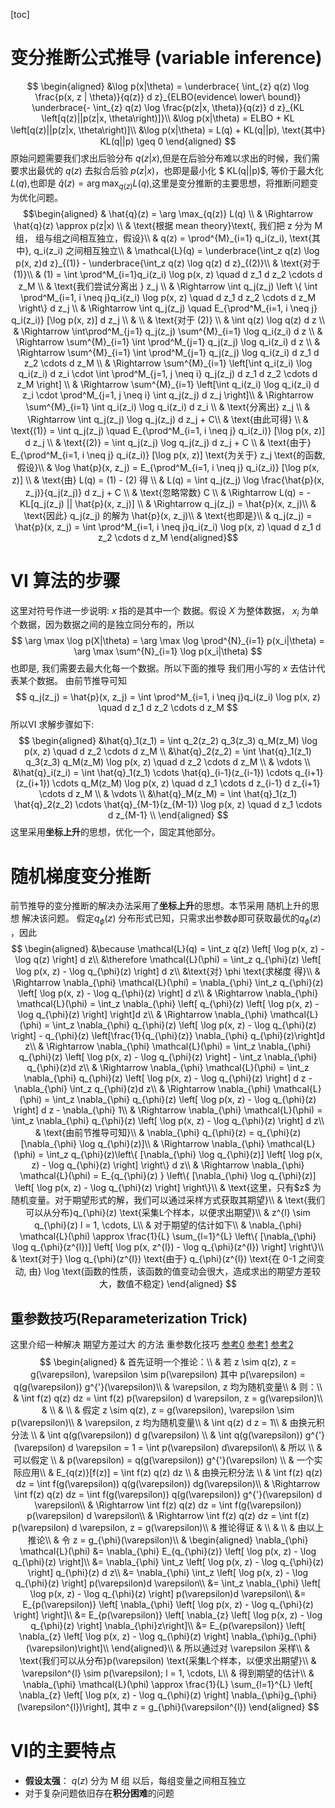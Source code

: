 [toc]
# 变分推断公式推导 (variable inference)
$$
\begin{aligned}
&\log p(x|\theta) = \underbrace{ \int_{z} q(z) \log \frac{p(x, z | \theta)}{q(z)} d z}_{ELBO(evidence\ lower\ bound)} \underbrace{- \int_{z} q(z) \log \frac{p(z|x, \theta)}{q(z)} d z}_{KL \left[q(z)||p(z|x, \theta\right)]}\\
&\log p(x|\theta) = ELBO + KL \left[q(z)||p(z|x, \theta\right)]\\
&\log p(x|\theta) = L(q) + KL(q||p), \text{其中}  KL(q||p) \geq 0 
\end{aligned}
$$
原始问题需要我们求出后验分布 $q(z|x)$,但是在后验分布难以求出的时候，我们需要求出最优的 $q(z)$ 去拟合后验 $p(z|x)$，也即是最小化 $ KL(q||p)$, 等价于最大化 $L(q)$,也即是 $\hat{q}(z) = \arg \max_{q(z)} L(q)$,这里是变分推断的主要思想，将推断问题变为优化问题。
$$\begin{aligned}
& \hat{q}(z) = \arg \max_{q(z)} L(q) \\
& \Rightarrow \hat{q}(z) \approx p(z|x) \\
& \text{根据 mean theory}\text{, 我们把 z 分为 M 组， 组与组之间相互独立，假设}\\
& q(z) = \prod^{M}_{i=1} q_i(z_i), \text{其中}, q_i(z_i) 之间相互独立\\
& \mathcal{L}(q) = \underbrace{\int_z q(z) \log p(x, z)d z}_{(1)} - \underbrace{\int_z q(z) \log q(z) d z}_{(2)}\\
& \text{对于(1)}\\
& (1) = \int \prod^M_{i=1}q_i(z_i) \log p(x, z) \quad d z_1 d z_2 \cdots d z_M \\
& \text{我们尝试分离出 } z_j \\
& \Rightarrow \int q_j(z_j) \left \{ \int \prod^M_{i=1, i \neq j}q_i(z_i) \log p(x, z) \quad d z_1 d z_2 \cdots d z_M \right\} d z_j \\
& \Rightarrow \int q_j(z_j) \quad E_{\prod^M_{i=1, i \neq j} q_i(z_i)} [\log p(x, z)] d z_j \\
& \\
& \text{对于 (2)} \\
& \int q(z) \log q(z) d z \\
& \Rightarrow \int\prod^M_{j=1} q_j(z_j)  \sum^{M}_{i=1} \log q_i(z_i) d z \\
& \Rightarrow \sum^{M}_{i=1} \int  \prod^M_{j=1} q_j(z_j)  \log q_i(z_i) d z \\
& \Rightarrow \sum^{M}_{i=1} \int  \prod^M_{j=1} q_j(z_j)  \log q_i(z_i) d z_1 d z_2 \cdots d z_M \\
& \Rightarrow \sum^{M}_{i=1} \left[\int q_i(z_i) \log q_i(z_i) d z_i  \cdot \int  \prod^M_{j=1, j \neq i} q_j(z_j) d z_1 d z_2 \cdots d z_M \right] \\
& \Rightarrow \sum^{M}_{i=1} \left[\int q_i(z_i) \log q_i(z_i) d z_i  \cdot  \prod^M_{j=1, j \neq i} \int  q_j(z_j) d z_j \right]\\
& \Rightarrow \sum^{M}_{i=1} \int q_i(z_i) \log q_i(z_i) d z_i  \\
& \text{分离出} z_j \\
& \Rightarrow  \int q_j(z_j) \log q_j(z_j) d z_j + C\\
& \text{由此可得} \\
& \text{(1)} = \int q_j(z_j) \quad E_{\prod^M_{i=1, i \neq j} q_i(z_i)} [\log p(x, z)] d z_j \\
& \text{(2)} = \int q_j(z_j) \log q_j(z_j) d z_j + C \\
& \text{由于} E_{\prod^M_{i=1, i \neq j} q_i(z_i)} [\log p(x, z)]  \text{为关于} z_j \text{的函数,  假设}\\
& \log \hat{p}(x, z_j) = E_{\prod^M_{i=1, i \neq j} q_i(z_i)} [\log p(x, z)] \\
& \text{由} L(q) = (1) - (2) 得 \\
& L(q) = \int q_j(z_j)  \log \frac{\hat{p}(x, z_j)}{q_j(z_j)} d z_j + C \\
& \text{忽略常数} C \\
& \Rightarrow L(q) = - KL[q_j(z_j) || \hat{p}(x, z_j)] \\
& \Rightarrow q_j(z_j) =  \hat{p}(x, z_j)\\
& \text{因此} q_j(z_j) 的解为 \hat{p}(x, z_j)\\
& \text{也即是}\\
& q_j(z_j) = \hat{p}(x, z_j) = \int \prod^M_{i=1, i \neq j}q_i(z_i) \log p(x, z) \quad d z_1 d z_2 \cdots d z_M 
\end{aligned}$$

# VI 算法的步骤
这里对符号作进一步说明: $x$ 指的是其中一个 数据。假设 $X$ 为整体数据， $x_i$ 为单个数据，因为数据之间的是独立同分布的，所以
$$
\arg \max \log p(X|\theta) =  \arg \max \log \prod^{N}_{i=1} p(x_i|\theta)  = \arg \max \sum^{N}_{i=1} \log  p(x_i|\theta)
$$
也即是, 我们需要去最大化每一个数据。所以下面的推导 我们用小写的 $x$ 去估计代表某个数据。
由前节推导可知
$$
q_j(z_j) = \hat{p}(x, z_j) = \int \prod^M_{i=1, i \neq j}q_i(z_i) \log p(x, z) \quad d z_1 d z_2 \cdots d z_M 
$$
所以VI 求解步骤如下:
$$
\begin{aligned}
&\hat{q}_1(z_1) = \int q_2(z_2)  q_3(z_3) q_M(z_M)  \log p(x, z) \quad  d z_2 \cdots d z_M  \\
&\hat{q}_2(z_2) = \int \hat{q}_1(z_1)  q_3(z_3)  q_M(z_M)  \log p(x, z) \quad  d z_2 \cdots d z_M  \\
& \vdots \\
&\hat{q}_i(z_i) = \int \hat{q}_1(z_1) \cdots \hat{q}_{i-1}(z_{i-1}) \cdots q_{i+1}(z_{i+1}) \cdots q_M(z_M) \log p(x, z) \quad  d z_1  \cdots d z_{i-1} d z_{i+1} \cdots d z_M  \\
& \vdots \\
&\hat{q}_M(z_M) = \int \hat{q}_1(z_1)  \hat{q}_2(z_2)  \cdots  \hat{q}_{M-1}(z_{M-1})  \log p(x, z) \quad  d z_1 \cdots d z_{M-1}  \\
\end{aligned}
$$
这里采用**坐标上升**的思想，优化一个，固定其他部分。

# 随机梯度变分推断
前节推导的变分推断的解决办法采用了**坐标上升**的思想。本节采用 随机上升的思想 解决该问题。
假定$q_{\phi}(z)$ 分布形式已知，只需求出参数$\phi$即可获取最优的$q_{\phi}(z)$ ，因此
$$
\begin{aligned}
&\because \mathcal{L}(q) = \int_z q(z) \left[ \log p(x, z) - \log q(z) \right] d z\\
&\therefore \mathcal{L}(\phi) = \int_z q_{\phi}(z) \left[ \log p(x, z) - \log q_{\phi}(z) \right] d z\\
&\text{对} \phi \text{求梯度 得}\\
& \Rightarrow \nabla_{\phi}  \mathcal{L}(\phi) = \nabla_{\phi}  \int_z q_{\phi}(z) \left[ \log p(x, z) - \log q_{\phi}(z) \right] d z\\
& \Rightarrow \nabla_{\phi}  \mathcal{L}(\phi) = \int_z \nabla_{\phi}  \left[ q_{\phi}(z) \left[ \log p(x, z) - \log q_{\phi}(z) \right] \right]d z\\
& \Rightarrow \nabla_{\phi}  \mathcal{L}(\phi) = \int_z \nabla_{\phi}   q_{\phi}(z) \left[ \log p(x, z) - \log q_{\phi}(z) \right] - q_{\phi}(z) \left[\frac{1}{q_{\phi}(z)}  \nabla_{\phi} q_{\phi}(z)\right]d z\\
& \Rightarrow \nabla_{\phi}  \mathcal{L}(\phi) = \int_z \nabla_{\phi}   q_{\phi}(z) \left[ \log p(x, z) - \log q_{\phi}(z) \right] - \int_z \nabla_{\phi} q_{\phi}(z)d z\\
& \Rightarrow \nabla_{\phi}  \mathcal{L}(\phi) = \int_z \nabla_{\phi}   q_{\phi}(z) \left[ \log p(x, z) - \log q_{\phi}(z) \right] d z - \nabla_{\phi} \int_z  q_{\phi}(z)d z\\
& \Rightarrow \nabla_{\phi}  \mathcal{L}(\phi) = \int_z \nabla_{\phi}   q_{\phi}(z) \left[ \log p(x, z) - \log q_{\phi}(z) \right] d z - \nabla_{\phi} 1\\
& \Rightarrow \nabla_{\phi}  \mathcal{L}(\phi) = \int_z \nabla_{\phi}   q_{\phi}(z) \left[ \log p(x, z) - \log q_{\phi}(z) \right] d z\\
& \text{由前节推导可知}\\
& \nabla_{\phi}   q_{\phi}(z)  = q_{\phi}(z) [\nabla_{\phi} \log q_{\phi}(z)]\\
& \Rightarrow \nabla_{\phi}  \mathcal{L}(\phi) = \int_z q_{\phi}(z)\left\{ [\nabla_{\phi} \log q_{\phi}(z)] \left[ \log p(x, z) - \log q_{\phi}(z) \right] \right\} d z\\
& \Rightarrow \nabla_{\phi}  \mathcal{L}(\phi) = E_{q_{\phi}(z) } \left\{ [\nabla_{\phi} \log q_{\phi}(z)] \left[ \log p(x, z) - \log q_{\phi}(z) \right] \right\}\\
& \text{这里，只有$z$ 为随机变量。对于期望形式的解，我们可以通过采样方式获取其期望}\\
& \text{我们可以从分布}q_{\phi}(z) \text{采集L个样本，以便求出期望}\\
& z^{l} \sim q_{\phi}(z) l = 1, \cdots, L\\
& 对于期望的估计如下\\
& \nabla_{\phi}  \mathcal{L}(\phi) \approx
\frac{1}{L} \sum_{l=1}^{L} \left\{ [\nabla_{\phi} \log q_{\phi}(z^{l})] \left[ \log p(x, z^{l}) - \log q_{\phi}(z^{l}) \right] \right\}\\
& \text{对于}  \log q_{\phi}(z^{l}) \text{由于} q_{\phi}(z^{l}) \text{在 0-1 之间变动, 由} \log \text{函数的性质，该函数的值变动会很大，造成求出的期望方差较大，数值不稳定}
\end{aligned}
$$
## 重参数技巧(Reparameterization Trick)
这里介绍一种解决 期望方差过大 的方法 重参数化技巧
[参考0](https://github.com/WallE-Chang/SGVI/blob/master/SGVI.pdf)
[参考1](https://arxiv.org/pdf/1312.6114.pdf)
[参考2](https://arxiv.org/pdf/1401.0118.pdf)
$$
\begin{aligned}
& 首先证明一个推论：\\
& 若  z \sim q(z),  z = g(\varepsilon), \varepsilon \sim p(\varepsilon) 其中 p(\varepsilon) = q(g(\varepsilon)) g^{'}(\varepsilon)\\
& \varepsilon, z 均为随机变量\\
& 则：\\
& \int f(z) q(z) dz = \int f(z) p(\varepsilon) d \varepsilon, z = g(\varepsilon)\\
& \\
& \\
& 假定 z \sim q(z),  z = g(\varepsilon), \varepsilon \sim p(\varepsilon)\\
& \varepsilon, z 均为随机变量\\
& \int q(z) d z = 1\\
& 由换元积分法 \\
& \int q(g(\varepsilon)) d g(\varepsilon) \\
& \int q(g(\varepsilon)) g^{'}(\varepsilon) d \varepsilon  =  1 = \int p(\varepsilon)  d\varepsilon\\
& 所以 \\
& 可以假定 \\
& p(\varepsilon) = q(g(\varepsilon)) g^{'}(\varepsilon) \\
& 一个实际应用\\
& E_{q(z)}[f(z)] = \int f(z) q(z) dz \\
& 由换元积分法 \\
& \int f(z) q(z) dz = \int f(g(\varepsilon)) q(g(\varepsilon)) dg(\varepsilon)\\
& \Rightarrow \int f(z) q(z) dz = \int f(g(\varepsilon)) q(g(\varepsilon)) g^{'}(\varepsilon) d \varepsilon\\
& \Rightarrow \int f(z) q(z) dz = \int f(g(\varepsilon)) p(\varepsilon) d \varepsilon\\
& \Rightarrow \int f(z) q(z) dz = \int f(z) p(\varepsilon) d \varepsilon, z = g(\varepsilon)\\
& 推论得证
& \\
& \\
& 由以上推论\\
& 令 z = g_{\phi}(\varepsilon)\\
&  \begin{aligned}
\nabla_{\phi}  \mathcal{L}(\phi) &= \nabla_{\phi}  E_{q_{\phi}(z)} \left[ \log p(x, z) - \log q_{\phi}(z) \right]\\
&= \nabla_{\phi}  \int_z  \left[ \log p(x, z) - \log q_{\phi}(z) \right] q_{\phi}(z) d z\\
&=  \nabla_{\phi}  \int_z  \left[ \log p(x, z) - \log q_{\phi}(z) \right] p(\varepsilon)d \varepsilon\\
&= \int_z  \nabla_{\phi} \left[ \log p(x, z) - \log q_{\phi}(z) \right] p(\varepsilon)d \varepsilon\\
&= E_{p(\varepsilon)} \left[ \nabla_{\phi} \left[ \log p(x, z) - \log q_{\phi}(z) \right] \right]\\
&= E_{p(\varepsilon)} \left[ \nabla_{z} \left[ \log p(x, z) - \log q_{\phi}(z) \right] \nabla_{\phi}z\right]\\
&= E_{p(\varepsilon)} \left[ \nabla_{z} \left[ \log p(x, z) - \log q_{\phi}(z) \right] \nabla_{\phi}g_{\phi}(\varepsilon)\right]\\
\end{aligned}\\
& 所以通过对 \varepsilon 采样\\
& \text{我们可以从分布}p(\varepsilon) \text{采集L个样本，以便求出期望}\\
& \varepsilon^{l} \sim p(\varepsilon); l = 1, \cdots, L\\
& 得到期望的估计\\
& \nabla_{\phi}  \mathcal{L}(\phi) \approx
\frac{1}{L} \sum_{l=1}^{L} \left[ \nabla_{z} \left[ \log p(x, z) - \log q_{\phi}(z) \right] \nabla_{\phi}g_{\phi}(\varepsilon^{l})\right], 其中 z = g_{\phi}(\varepsilon^{l})
\end{aligned}
$$

# VI的主要特点
- **假设太强**： $q(z)$ 分为 M 组 以后，每组变量之间相互独立
- 对于复杂问题依旧存在**积分困难**的问题